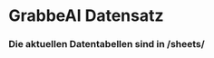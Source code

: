 














































































































































































































































# GrabbeAI Datensatz





### Die aktuellen Datentabellen sind in /sheets/


